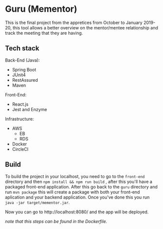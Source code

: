 # Guru (Mementor)

This is the final project from the appretices from October to January 2019-20, this tool allows a better overview on the mentor/mentee relationship and track the meeting that they are having.

## Tech stack

Back-End (Java):
- Spring Boot
- JUnit4
- RestAssured
- Maven

Front-End:
- React.js
- Jest and Enzyme

Infrastructure:
- AWS
    - EB
    - RDS
- Docker
- CircleCI

## Build

To build the project in your localhost, you need to go to the 
`front-end` directory and then `npm install && npm run build` , after this you'll 
have a packaged front-end application. After this go back to the `guru` directory and run
`mvn package` this will create a package with both your front-end aplication and your backend 
application. Once you've done this you run `java -jar target/mementor.jar`.

Now you can go to http://localhost:8080/ and the app will be deployed.

_note that this steps can be found in the Dockerfile._
